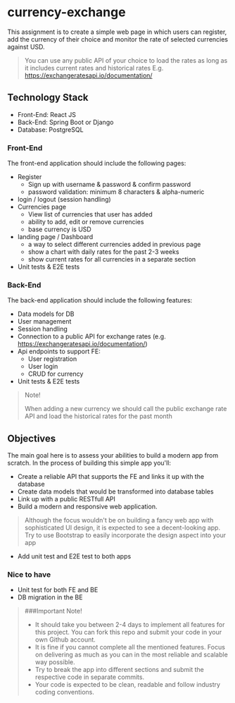 # currency-exchange

This assignment is to create a simple web page in which users can register, add the currency of their choice and monitor the rate of selected currencies against USD. 

> You can use any public API of your choice to load the rates as long as it includes current rates and historical rates
> E.g. https://exchangeratesapi.io/documentation/

## Technology Stack
* Front-End: React JS
* Back-End: Spring Boot or Django
* Database: PostgreSQL

### Front-End
The front-end application should include the following pages:
* Register
    * Sign up with username & password & confirm password
    * password validation: minimum 8 characters & alpha-numeric 
* login / logout (session handling)
* Currencies page
    * View list of currencies that user has added
    * ability to add, edit or remove currencies
    * base currency is USD
* landing page / Dashboard
    * a way to select different currencies added in previous page
    * show a chart with daily rates for the past 2-3 weeks
    * show current rates for all currencies in a separate section
* Unit tests & E2E tests
    
### Back-End
The back-end application should include the following features:
* Data models for DB
* User management
* Session handling
* Connection to a public API for exchange rates (e.g. https://exchangeratesapi.io/documentation/)
* Api endpoints to support FE:
    * User registration
    * User login
    * CRUD for currency
* Unit tests & E2E tests

> Note!
> 
> When adding a new currency we should call the public exchange rate API and load the historical rates for the past month
        
  
## Objectives
The main goal here is to assess your abilities to build a modern app from scratch. In the process of building this simple app you'll:
* Create a reliable API that supports the FE and links it up with the database
* Create data models that would be transformed into database tables
* Link up with a public RESTfull API
* Build a modern and responsive web application. 
> Although the focus wouldn't be on building a fancy web app with sophisticated UI design, it is expected to see a decent-looking app. Try to use  Bootstrap to easily incorporate the design aspect into your app
* Add unit test and E2E test to both apps

### Nice to have
* Unit test for both FE and BE
* DB migration in the BE


> ###Important Note!
> 
> * It should take you between 2-4 days to implement all features for this project. You can fork this repo and submit your code in your own Github account.
> * It is fine if you cannot complete all the mentioned features. Focus on delivering as much as you can in the most reliable and scalable way possible.
> * Try to break the app into different sections and submit the respective code in separate commits.
> * Your code is expected to be clean, readable and follow industry coding conventions.
